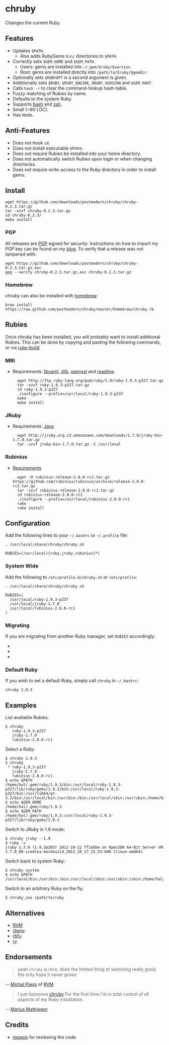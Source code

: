 # chruby

Changes the current Ruby.

## Features

* Updates `$PATH`.
  * Also adds RubyGems `bin/` directories to `$PATH`.
* Correctly sets `$GEM_HOME` and `$GEM_PATH`.
  * Users: gems are installed into `~/.gem/$ruby/$version`.
  * Root: gems are installed directly into `/path/to/$ruby/$gemdir`.
* Optionally sets `$RUBYOPT` is a second argument is given.
* Additionally sets `$RUBY`, `$RUBY_ENGINE`, `$RUBY_VERSION` and `$GEM_ROOT`.
* Calls `hash -r` to clear the command-lookup hash-table.
* Fuzzy matching of Rubies by name.
* Defaults to the system Ruby.
* Supports [bash] and [zsh].
* Small (~80 LOC).
* Has tests.

## Anti-Features

* Does not hook `cd`.
* Does not install executable shims.
* Does not require Rubies be installed into your home directory.
* Does not automatically switch Rubies upon login or when changing directories.
* Does not require write-access to the Ruby directory in order to install gems.

## Install

    wget https://github.com/downloads/postmodern/chruby/chruby-0.2.3.tar.gz
    tar -xzvf chruby-0.2.3.tar.gz
    cd chruby-0.2.3/
    make install

### PGP

All releases are [PGP] signed for security. Instructions on how to import my
PGP key can be found on my [blog][1]. To verify that a release was not tampered 
with:

    wget https://github.com/downloads/postmodern/chruby/chruby-0.2.3.tar.gz.asc
    gpg --verify chruby-0.2.3.tar.gz.asc chruby-0.2.3.tar.gz

### Homebrew

chruby can also be installed with [homebrew]:

    brew install https://raw.github.com/postmodern/chruby/master/homebrew/chruby.rb

## Rubies

Once chruby has been installed, you will probably want to install additional
Rubies. This can be done by copying and pasting the following commands,
or via [ruby-build].

### MRI

* Requirements: [libyaml], [zlib], [openssl] and [readline].

        wget http://ftp.ruby-lang.org/pub/ruby/1.9/ruby-1.9.3-p327.tar.gz
        tar -xzvf ruby-1.9.3-p327.tar.gz
        cd ruby-1.9.3-p327
        ./configure --prefix=/usr/local/ruby-1.9.3-p237
        make
        make install

### JRuby

* Requirements: [Java]

        wget http://jruby.org.s3.amazonaws.com/downloads/1.7.0/jruby-bin-1.7.0.tar.gz
        tar -xzvf jruby-bin-1.7.0.tar.gz -C /usr/local

### Rubinius

* [Requirements](http://rubini.us/doc/en/getting-started/requirements/)

        wget -O rubinius-release-2.0.0-rc1.tar.gz https://github.com/rubinius/rubinius/archive/release-2.0.0-rc1.tar.gz
        tar -xzvf rubinius-release-2.0.0-rc1.tar.gz
        cd rubinius-release-2.0.0-rc1
        ./configure --prefix=/usr/local/rubinius-2.0.0-rc1
        rake
        rake install

## Configuration

Add the following lines to your `~/.bashrc` or `~/.profile` file:

    . /usr/local/share/chruby/chruby.sh
    
    RUBIES=(/usr/local/{ruby,jruby,rubinius}*)

### System Wide

Add the following to `/etc/profile.d/chruby.sh` or `/etc/profile`:

    . /usr/local/share/chruby/chruby.sh
    
    RUBIES=(
      /usr/local/ruby-1.9.3-p237
      /usr/local/jruby-1.7.0
      /usr/local/rubinius-2.0.0-rc1
    )

### Migrating

If you are migrating from another Ruby manager, set `RUBIES` accordingly:

* [RVM]: `RUBIES=(~/.rvm/rubies/*)`
* [rbenv]: `RUBIES=(~/.rbenv/versions/*)`
* [rbfu]: `RUBIES=(~/.rbfu/rubies/*)`

### Default Ruby

If you wish to set a default Ruby, simply call `chruby` in `~/.bashrc`:

    chruby 1.9.3

## Examples

List available Rubies:

    $ chruby
       ruby-1.9.3-p237
       jruby-1.7.0
       rubinius-2.0.0-rc1

Select a Ruby:

    $ chruby 1.9.3
    $ chruby
     * ruby-1.9.3-p237
       jruby-1.7.0
       rubinius-2.0.0-rc1
    $ echo $PATH
    /home/hal/.gem/ruby/1.9.3/bin:/usr/local/ruby-1.9.3-p327/lib/ruby/gems/1.9.1/bin:/usr/local/ruby-1.9.3-p327/bin:/usr/lib64/qt-3.3/bin:/usr/local/bin:/usr/bin:/bin:/usr/local/sbin:/usr/sbin:/home/hal/bin:/home/hal/bin
    $ echo $GEM_HOME
    /home/hal/.gem/ruby/1.9.3
    $ echo $GEM_PATH
    /home/hal/.gem/ruby/1.9.3:/usr/local/ruby-1.9.3-p327/lib/ruby/gems/1.9.1

Switch to JRuby in 1.9 mode:

    $ chruby jruby --1.9
    $ ruby -v
    jruby 1.7.0 (1.9.3p203) 2012-10-22 ff1ebbe on OpenJDK 64-Bit Server VM 1.7.0_09-icedtea-mockbuild_2012_10_17_15_53-b00 [linux-amd64]

Switch back to system Ruby:

    $ chruby system
    $ echo $PATH
    /usr/local/bin:/usr/bin:/bin:/usr/local/sbin:/usr/sbin:/sbin:/home/hal/bin

Switch to an arbitrary Ruby on the fly:

    $ chruby_use /path/to/ruby

## Alternatives

* [RVM]
* [rbenv]
* [rbfu]
* [ry]

## Endorsements

> yeah `chruby` is nice, does the limited thing of switching really good,
> the only hope it never grows 

-- [Michal Papis](https://twitter.com/mpapis/status/258049391791841280) of [RVM]

> I just looooove [chruby](#readme) For the first time I'm in total control of
> all aspects of my Ruby installation. 

-- [Marius Mathiesen](https://twitter.com/zmalltalker/status/271192206268829696)

## Credits

* [mpapis](https://github.com/mpapis) for reviewing the code.

[bash]: http://www.gnu.org/software/bash/
[zsh]: http://www.zsh.org/
[PGP]: http://en.wikipedia.org/wiki/Pretty_Good_Privacy
[homebrew]: http://mxcl.github.com/homebrew/
[ruby-build]: https://github.com/sstephenson/ruby-build#readme

[RVM]: https://rvm.io/
[rbenv]: https://github.com/sstephenson/rbenv#readme
[rbfu]: https://github.com/hmans/rbfu#readme
[ry]: https://github.com/jayferd/ry#readme

[flex]: http://flex.sourceforge.net/
[bison]: http://www.gnu.org/software/bison/
[zlib]: http://www.zlib.net/
[libyaml]: http://pyyaml.org/wiki/LibYAML
[openssl]: http://www.openssl.org/
[readline]: http://cnswww.cns.cwru.edu/php/chet/readline/rltop.html
[Java]: http://www.java.com/en/download/index.jsp

[1]: http://postmodern.github.com/contact.html#pgp

